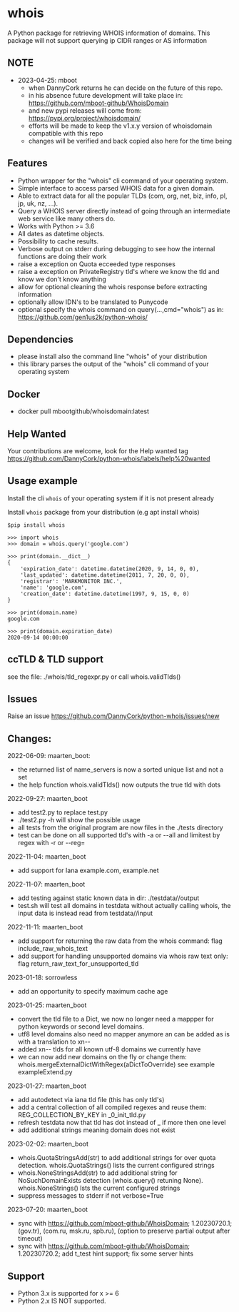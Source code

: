 # whois
A Python package for retrieving WHOIS information of domains.
This package will not support querying ip CIDR ranges or AS information

## NOTE
* 2023-04-25: mboot
    * when DannyCork returns he can decide on the future of this repo.
    * in his absence future development will take place in: https://github.com/mboot-github/WhoisDomain
    * and new pypi releases will come from: https://pypi.org/project/whoisdomain/
    * efforts will be made to keep the v1.x.y version of whoisdomain compatible with this repo
    * changes will be verified and back copied also here for the time being


## Features
 * Python wrapper for the "whois" cli command of your operating system.
 * Simple interface to access parsed WHOIS data for a given domain.
 * Able to extract data for all the popular TLDs (com, org, net, biz, info, pl, jp, uk, nz,  ...).
 * Query a WHOIS server directly instead of going through an intermediate web service like many others do.
 * Works with Python >= 3.6
 * All dates as datetime objects.
 * Possibility to cache results.
 * Verbose output on stderr during debugging to see how the internal functions are doing their work
 * raise a exception on Quota ecceeded type responses
 * raise a exception on PrivateRegistry tld's where we know the tld and know we don't know anything
 * allow for optional cleaning the whois response before extracting information
 * optionally allow IDN's to be translated to Punycode
 * optional specify the whois command on query(...,cmd="whois") as in: https://github.com/gen1us2k/python-whois/

## Dependencies
  * please install also the command line "whois" of your distribution
  * this library parses the output of the "whois" cli command of your operating system

## Docker
 * docker pull mbootgithub/whoisdomain:latest

## Help Wanted
Your contributions are welcome, look for the Help wanted tag https://github.com/DannyCork/python-whois/labels/help%20wanted

## Usage example

Install the cli `whois` of your operating system if it is not present already

Install `whois` package from your distribution (e.g apt install whois)

```
$pip install whois

>>> import whois
>>> domain = whois.query('google.com')

>>> print(domain.__dict__)
{
	'expiration_date': datetime.datetime(2020, 9, 14, 0, 0),
	'last_updated': datetime.datetime(2011, 7, 20, 0, 0),
	'registrar': 'MARKMONITOR INC.',
	'name': 'google.com',
	'creation_date': datetime.datetime(1997, 9, 15, 0, 0)
}

>>> print(domain.name)
google.com

>>> print(domain.expiration_date)
2020-09-14 00:00:00
```

## ccTLD & TLD support
see the file: ./whois/tld_regexpr.py
or call whois.validTlds()

## Issues
Raise an issue https://github.com/DannyCork/python-whois/issues/new

## Changes:
2022-06-09: maarten_boot:
 * the returned list of name_servers is now a sorted unique list and not a set
 * the help function whois.validTlds() now outputs the true tld with dots

2022-09-27: maarten_boot
 * add test2.py to replace test.py
 * ./test2.py -h will show the possible usage
 * all tests from the original program are now files in the ./tests directory
 * test can be done on all supported tld's with -a or --all and limitest by regex with -r <pattern> or --reg=<pattern>

2022-11-04: maarten_boot
 * add support for Iana example.com, example.net

2022-11-07: maarten_boot
 * add testing against static known data in dir: ./testdata/<domain>/output
 * test.sh will test all domains in testdata without actually calling whois, the input data is instead read from testdata/<domain>/input

2022-11-11: maarten_boot
 * add support for returning the raw data from the whois command: flag include_raw_whois_text
 * add support for handling unsupported domains via whois raw text only: flag return_raw_text_for_unsupported_tld

2023-01-18: sorrowless
 * add an opportunity to specify maximum cache age

2023-01-25: maarten_boot
 * convert the tld file to a Dict, we now no longer need a mappper for python keywords or second level domains.
 * utf8 level domains also need no mapper anymore an can be added as is with a translation to xn--<something>
 * added xn-- tlds for all known utf-8 domains we currently have
 * we can now add new domains on the fly or change them:  whois.mergeExternalDictWithRegex(aDictToOverride) see example exampleExtend.py

2023-01-27: maarten_boot
 * add autodetect via iana tld file (this has only tld's)
 * add a central collection of all compiled regexes and reuse them: REG_COLLECTION_BY_KEY in _0_init_tld.py
 * refresh testdata now that tld has dot instead of _ if more then one level
 * add additional strings meaning domain does not exist

2023-02-02: maarten_boot
 * whois.QuotaStringsAdd(str) to add additional strings for over quota detection. whois.QuotaStrings() lists the current configured strings
 * whois.NoneStringsAdd(str) to add additional string for NoSuchDomainExists detection (whois.query() retuning None). whois.NoneStrings() lsts the current configured strings
 * suppress messages to stderr if not verbose=True

2023-07-20: maarten_boot
* sync with https://github.com/mboot-github/WhoisDomain; 1.20230720.1; (gov.tr), (com.ru, msk.ru, spb.ru), (option to preserve partial output after timeout)
* sync with https://github.com/mboot-github/WhoisDomain; 1.20230720.2; add t_test hint support; fix some server hints

## Support
 * Python 3.x is supported for x >= 6
 * Python 2.x IS NOT supported.
